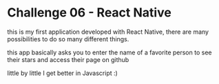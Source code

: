 # Challenge 06 - React Native

<p>this is my first application developed with React Native, there are many possibilities to do so many different things.</p>

<p>this app basically asks you to enter the name of a favorite person to see their stars and access their page on github</p>

<p>little by little I get better in Javascript :)</p>

<img src="imgGit/m.gif" alt="" style="max-width: 1000px;">
